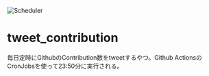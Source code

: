 ![Scheduler](https://github.com/0x0u/tweet_contribution/workflows/Scheduler/badge.svg?branch=master)
# tweet_contribution
毎日定時にGithubのContribution数をtweetするやつ。Github ActionsのCronJobsを使って23:50分に実行される。
